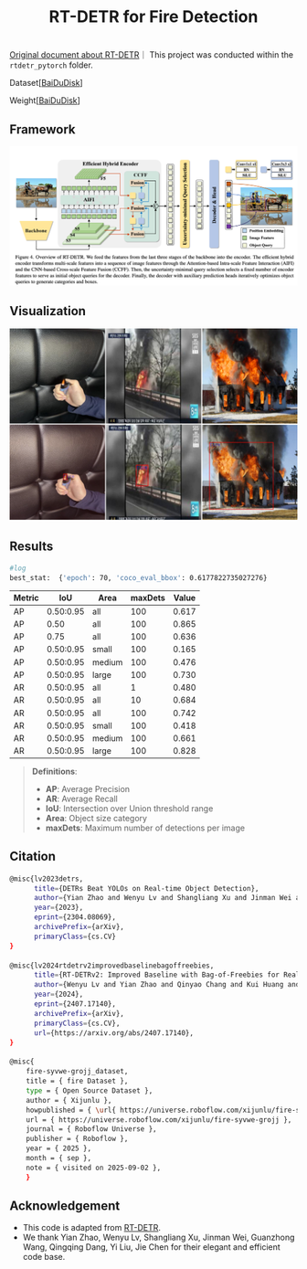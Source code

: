 

<div align="center"> 
<h1>RT-DETR for Fire Detection <h1>
</div>

[Original document about RT-DETR](README_.md)｜
This project was conducted within the `rtdetr_pytorch` folder.

Dataset[[BaiDuDisk](https://pan.baidu.com/s/1sFQ_ZrA2X5Bz1rOKMaAygw?pwd=tbbd)] 

Weight[[BaiDuDisk](https://pan.baidu.com/s/1y0NkJ6m2sHxgR45dSY4fPg?pwd=kyjz)]




## Framework
<div align="center"> 

![](./rtdetr_pytorch/save/image.png)

</div>

## Visualization
<div align="center"> 

![](./rtdetr_pytorch/save/fire_detection.png)

</div>

## Results
```Bash
#log
best_stat:  {'epoch': 70, 'coco_eval_bbox': 0.6177822735027276}
```

<div align="center"> 

| **Metric** | **IoU** | **Area** | **maxDets** | **Value** |
|-----------|---------|----------|-------------|-----------|
| AP        | 0.50:0.95 | all      | 100         | 0.617     |
| AP        | 0.50      | all      | 100         | 0.865     |
| AP        | 0.75      | all      | 100         | 0.636     |
| AP        | 0.50:0.95 | small    | 100         | 0.165     |
| AP        | 0.50:0.95 | medium   | 100         | 0.476     |
| AP        | 0.50:0.95 | large    | 100         | 0.730     |
| AR        | 0.50:0.95 | all      | 1           | 0.480     |
| AR        | 0.50:0.95 | all      | 10          | 0.684     |
| AR        | 0.50:0.95 | all      | 100         | 0.742     |
| AR        | 0.50:0.95 | small    | 100         | 0.418     |
| AR        | 0.50:0.95 | medium   | 100         | 0.661     |
| AR        | 0.50:0.95 | large    | 100         | 0.828     |

</div>

> **Definitions**:
> - **AP**: Average Precision
> - **AR**: Average Recall
> - **IoU**: Intersection over Union threshold range
> - **Area**: Object size category
> - **maxDets**: Maximum number of detections per
image

## Citation

```Bash
@misc{lv2023detrs,
      title={DETRs Beat YOLOs on Real-time Object Detection},
      author={Yian Zhao and Wenyu Lv and Shangliang Xu and Jinman Wei and Guanzhong Wang and Qingqing Dang and Yi Liu and Jie Chen},
      year={2023},
      eprint={2304.08069},
      archivePrefix={arXiv},
      primaryClass={cs.CV}
}

@misc{lv2024rtdetrv2improvedbaselinebagoffreebies,
      title={RT-DETRv2: Improved Baseline with Bag-of-Freebies for Real-Time Detection Transformer}, 
      author={Wenyu Lv and Yian Zhao and Qinyao Chang and Kui Huang and Guanzhong Wang and Yi Liu},
      year={2024},
      eprint={2407.17140},
      archivePrefix={arXiv},
      primaryClass={cs.CV},
      url={https://arxiv.org/abs/2407.17140}, 
}

@misc{
    fire-syvwe-grojj_dataset,
    title = { fire Dataset },
    type = { Open Source Dataset },
    author = { Xijunlu },
    howpublished = { \url{ https://universe.roboflow.com/xijunlu/fire-syvwe-grojj } },
    url = { https://universe.roboflow.com/xijunlu/fire-syvwe-grojj },
    journal = { Roboflow Universe },
    publisher = { Roboflow },
    year = { 2025 },
    month = { sep },
    note = { visited on 2025-09-02 },
    }

```

## Acknowledgement

* This code is adapted from [RT-DETR](https://zhao-yian.github.io/RTDETR/).
* We thank Yian Zhao, Wenyu Lv, Shangliang Xu, Jinman Wei, Guanzhong Wang, Qingqing Dang, Yi Liu, Jie Chen for their elegant and efficient code base.